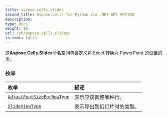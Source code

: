```yaml
---
title: aspose.cells.slides
second_title: Aspose.Cells for Python via .NET API 参考文献
description:
type: docs
weight: 10
url: /zh/aspose.cells.slides/
is_root: false
---
```

这**Aspose.Cells.Slides**命名空间包含定义将 Excel 转换为 PowerPoint 的设置的类。

### 枚举
|枚举|描述|
| :- | :- |
| [`AdjustFontSizeForRowType`](/cells/python-net/zh/aspose.cells.slides/adjustfontsizeforrowtype) |表示应该调整哪种行。|
| [`SlideViewType`](/cells/python-net/zh/aspose.cells.slides/slideviewtype) |表示导出到幻灯片时的类型。|


